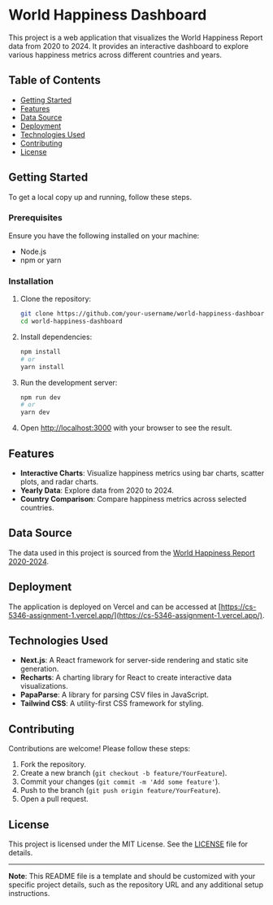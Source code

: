 # World Happiness Dashboard

This project is a web application that visualizes the World Happiness Report data from 2020 to 2024. It provides an interactive dashboard to explore various happiness metrics across different countries and years.

## Table of Contents

- [Getting Started](#getting-started)
- [Features](#features)
- [Data Source](#data-source)
- [Deployment](#deployment)
- [Technologies Used](#technologies-used)
- [Contributing](#contributing)
- [License](#license)

## Getting Started

To get a local copy up and running, follow these steps.

### Prerequisites

Ensure you have the following installed on your machine:

- Node.js
- npm or yarn

### Installation

1. Clone the repository:

   ```bash
   git clone https://github.com/your-username/world-happiness-dashboard.git
   cd world-happiness-dashboard
   ```

2. Install dependencies:

   ```bash
   npm install
   # or
   yarn install
   ```

3. Run the development server:

   ```bash
   npm run dev
   # or
   yarn dev
   ```

4. Open [http://localhost:3000](http://localhost:3000) with your browser to see the result.

## Features

- **Interactive Charts**: Visualize happiness metrics using bar charts, scatter plots, and radar charts.
- **Yearly Data**: Explore data from 2020 to 2024.
- **Country Comparison**: Compare happiness metrics across selected countries.

## Data Source

The data used in this project is sourced from the [World Happiness Report 2020-2024](https://www.kaggle.com/datasets/samithsachidanandan/world-happiness-report-2020-2024).

## Deployment

The application is deployed on Vercel and can be accessed at [https://cs-5346-assignment-1.vercel.app/](https://cs-5346-assignment-1.vercel.app/).

## Technologies Used

- **Next.js**: A React framework for server-side rendering and static site generation.
- **Recharts**: A charting library for React to create interactive data visualizations.
- **PapaParse**: A library for parsing CSV files in JavaScript.
- **Tailwind CSS**: A utility-first CSS framework for styling.

## Contributing

Contributions are welcome! Please follow these steps:

1. Fork the repository.
2. Create a new branch (`git checkout -b feature/YourFeature`).
3. Commit your changes (`git commit -m 'Add some feature'`).
4. Push to the branch (`git push origin feature/YourFeature`).
5. Open a pull request.

## License

This project is licensed under the MIT License. See the [LICENSE](LICENSE) file for details.

---

**Note**: This README file is a template and should be customized with your specific project details, such as the repository URL and any additional setup instructions.